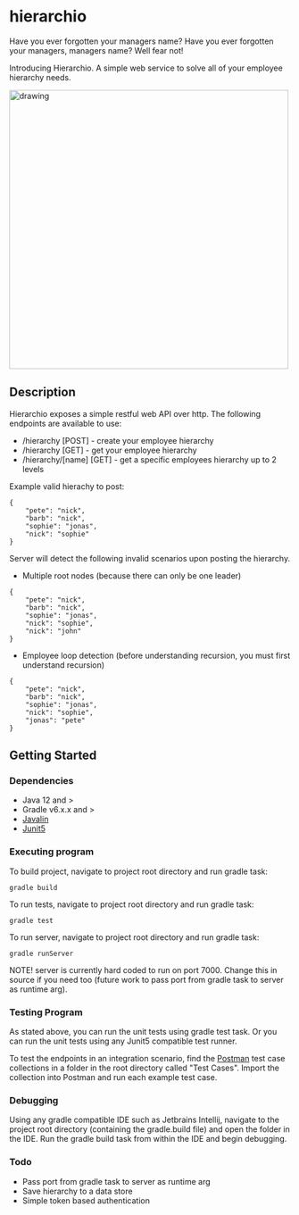 # hierarchio

Have you ever forgotten your managers name? Have you ever forgotten your managers, managers name? Well fear not!

Introducing Hierarchio. A simple web service to solve all of your employee hierarchy needs.

<img src="https://user-images.githubusercontent.com/9764664/165294490-06bb4d8b-3e15-4111-8936-a05c600356f4.jpg" alt="drawing" style="width:500px; test-align:center;"/>

<!--![officespace](https://user-images.githubusercontent.com/9764664/165294490-06bb4d8b-3e15-4111-8936-a05c600356f4.jpg)-->

## Description

Hierarchio exposes a simple restful web API over http. The following endpoints are available to use:

* /hierarchy [POST] - create your employee hierarchy
* /hierarchy [GET] - get your employee hierarchy
* /hierarchy/[name] [GET] - get a specific employees hierarchy up to 2 levels

Example valid hierachy to post: 

```
{
    "pete": "nick",
    "barb": "nick",
    "sophie": "jonas",
    "nick": "sophie"
}
```

Server will detect the following invalid scenarios upon posting the hierarchy.

* Multiple root nodes (because there can only be one leader)

```
{
    "pete": "nick",
    "barb": "nick",
    "sophie": "jonas",
    "nick": "sophie",
    "nick": "john"
}
```

* Employee loop detection (before understanding recursion, you must first understand recursion)

```
{
    "pete": "nick",
    "barb": "nick",
    "sophie": "jonas",
    "nick": "sophie",
    "jonas": "pete"
}
```

## Getting Started

### Dependencies

* Java 12 and >
* Gradle v6.x.x and >
* [Javalin](https://javalin.io/) 
* [Junit5](https://junit.org/junit5/docs/current/user-guide/)

### Executing program

To build project, navigate to project root directory and run gradle task:
```
gradle build
```

To run tests, navigate to project root directory and run gradle task:
```
gradle test
```

To run server, navigate to project root directory and run gradle task:
```
gradle runServer
```

NOTE! server is currently hard coded to run on port 7000. Change this in source if you need too (future work to pass port from gradle task to server as runtime arg).

### Testing Program

As stated above, you can run the unit tests using gradle test task. Or you can run the unit tests using any Junit5 compatible test runner.

To test the endpoints in an integration scenario, find the [Postman](https://www.postman.com/) test case collections in a folder in the root directory called "Test Cases". Import the collection into Postman and run each example test case.

### Debugging
Using any gradle compatible IDE such as Jetbrains Intellij, navigate to the project root directory (containing the gradle.build file) and open the folder in the IDE. Run the gradle build task from within the IDE and begin debugging.

### Todo
* Pass port from gradle task to server as runtime arg
* Save hierarchy to a data store
* Simple token based authentication
